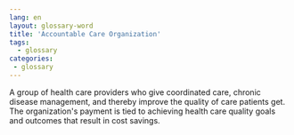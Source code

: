 ```yaml
---
lang: en
layout: glossary-word
title: 'Accountable Care Organization'
tags:
  - glossary
categories:
 - glossary
---
```

A group of health care providers who give coordinated care, chronic disease management, and thereby improve the quality of care patients get. The organization's payment is tied to achieving health care quality goals and outcomes that result in cost savings.
